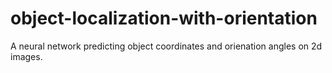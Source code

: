 # object-localization-with-orientation
A neural network predicting object coordinates and orienation angles on 2d images.
